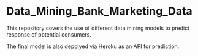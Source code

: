 # Data_Mining_Bank_Marketing_Data
This repository covers the use of different data mining models to predict response of potential consumers. 

The final model is also depolyed via Heroku as an API for prediction.
